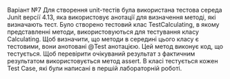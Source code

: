 Варіант №7
Для створення unit-тестів була використана тестова середа Junit версії 4.13, яка використовує анотації для визначення методі, які визначають тест. Було створено тестовий клас TestCalculating, в якому представленні методи, використовуються для тестування класу Calculating. Щоб визначити, що методи в середині цього класу є тестовими, вони анотовані @Test анотацією. Цей метод виконує код, що тестується.
Щоб перевірити очікуваний результат з фактичним результатом використовується метод assert. В класі тестується кожен Test Case, які були написані в першій лабораторній роботі.
